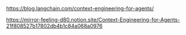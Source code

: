 https://blog.langchain.com/context-engineering-for-agents/

https://mirror-feeling-d80.notion.site/Context-Engineering-for-Agents-21f808527b17802db4b1c84a068a0976